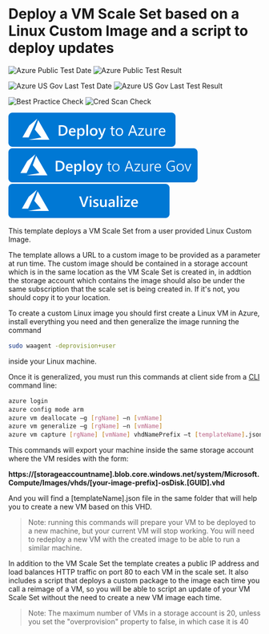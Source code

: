 # Deploy a VM Scale Set based on a Linux Custom Image and a script to deploy updates

![Azure Public Test Date](https://azurequickstartsservice.blob.core.windows.net/badges/201-vmss-linux-customimage-autoscale/PublicLastTestDate.svg)
![Azure Public Test Result](https://azurequickstartsservice.blob.core.windows.net/badges/201-vmss-linux-customimage-autoscale/PublicDeployment.svg)

![Azure US Gov Last Test Date](https://azurequickstartsservice.blob.core.windows.net/badges/201-vmss-linux-customimage-autoscale/FairfaxLastTestDate.svg)
![Azure US Gov Last Test Result](https://azurequickstartsservice.blob.core.windows.net/badges/201-vmss-linux-customimage-autoscale/FairfaxDeployment.svg)

![Best Practice Check](https://azurequickstartsservice.blob.core.windows.net/badges/201-vmss-linux-customimage-autoscale/BestPracticeResult.svg)
![Cred Scan Check](https://azurequickstartsservice.blob.core.windows.net/badges/201-vmss-linux-customimage-autoscale/CredScanResult.svg)

[![Deploy To Azure](https://raw.githubusercontent.com/Azure/azure-quickstart-templates/master/1-CONTRIBUTION-GUIDE/images/deploytoazure.svg?sanitize=true)](https://portal.azure.com/#create/Microsoft.Template/uri/https%3A%2F%2Fraw.githubusercontent.com%2FAzure%2Fazure-quickstart-templates%2Fmaster%2F201-vmss-linux-customimage-autoscale%2Fazuredeploy.json)
[![Deploy To Azure US Gov](https://raw.githubusercontent.com/Azure/azure-quickstart-templates/master/1-CONTRIBUTION-GUIDE/images/deploytoazuregov.svg?sanitize=true)](https://portal.azure.us/#create/Microsoft.Template/uri/https%3A%2F%2Fraw.githubusercontent.com%2FAzure%2Fazure-quickstart-templates%2Fmaster%2F201-vmss-linux-customimage-autoscale%2Fazuredeploy.json)
[![Visualize](https://raw.githubusercontent.com/Azure/azure-quickstart-templates/master/1-CONTRIBUTION-GUIDE/images/visualizebutton.svg?sanitize=true)](http://armviz.io/#/?load=https%3A%2F%2Fraw.githubusercontent.com%2FAzure%2Fazure-quickstart-templates%2Fmaster%2F201-vmss-linux-customimage-autoscale%2Fazuredeploy.json)

This template deploys a VM Scale Set from a user provided Linux Custom Image.

The template allows a URL to a custom image to be provided as a parameter at run time. The custom image should be contained in a storage account which is in the same location as the VM Scale Set is created in, in addtion the storage account which contains the image should also be under the same subscription that the scale set is being created in. If it's not, you should copy it to your location.

To create a custom Linux image you should first create a Linux VM in Azure, install everything you need and then generalize the image running the command

```bash
sudo waagent -deprovision+user
```

inside your Linux machine.

Once it is generalized, you must run this commands at client side from a [CLI](https://docs.microsoft.com/en-us/azure/xplat-cli-install) command line:

```bash
azure login
azure config mode arm
azure vm deallocate –g [rgName] –n [vmName]
azure vm generalize –g [rgName] –n [vmName]
azure vm capture [rgName] [vmName] vhdNamePrefix –t [templateName].json
```

This commands will export your machine inside the same storage account where the VM resides with the form:

**https://[storageaccountname].blob.core.windows.net/system/Microsoft.Compute/Images/vhds/[your-image-prefix]-osDisk.[GUID].vhd**

And you will find a [templateName].json file in the same folder that will help you to create a new VM based on this VHD.

>Note: running this commands will prepare your VM to be deployed to a new machine, but your current VM will stop working. You will need to redeploy a new VM with the created image to be able to run a similar machine.

In addition to the VM Scale Set the template creates a public IP address and load balances HTTP traffic on port 80 to each VM in the scale set. It also includes a script that deploys a custom package to the image each time you call a reimage of a VM, so you will be able to script an update of your VM Scale Set without the need to create a new VM image each time.

>Note: The maximum number of VMs in a storage account is 20, unless you set the "overprovision" property to false, in which case it is 40
